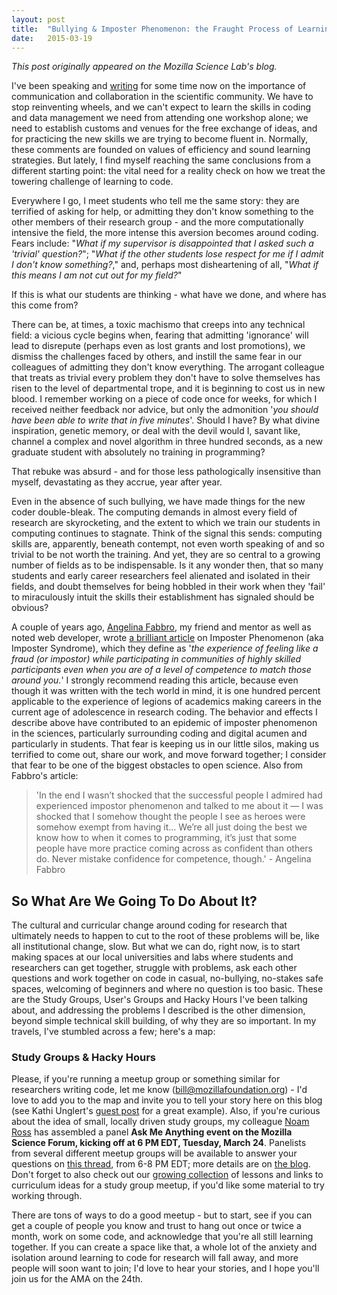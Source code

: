 ```yaml
---
layout: post
title:  "Bullying & Imposter Phenomenon: the Fraught Process of Learning to Code in the Lab"
date:   2015-03-19
---
```


*This post originally appeared on the Mozilla Science Lab's blog.*

I've been speaking and <a href="http://www.mozillascience.org/start-something-communities-of-practice-in-vancouver">writing</a> for some time now on the importance of communication and collaboration in the scientific community. We have to stop reinventing wheels, and we can't expect to learn the skills in coding and data management we need from attending one workshop alone; we need to establish customs and venues for the free exchange of ideas, and for practicing the new skills we are trying to become fluent in. Normally, these comments are founded on values of efficiency and sound learning strategies. But lately, I find myself reaching the same conclusions from a different starting point: the vital need for a reality check on how we treat the towering challenge of learning to code.

Everywhere I go, I meet students who tell me the same story: they are terrified of asking for help, or admitting they don't know something to the other members of their research group - and the more computationally intensive the field, the more intense this aversion becomes around coding. Fears include: "<em>What if my supervisor is disappointed that I asked such a 'trivial' question?</em>"; "<em>What if the other students lose respect for me if I admit I don't know something?</em>," and, perhaps most disheartening of all, "<em>What if this means I am not cut out for my field?</em>"

If this is what our students are thinking - what have we done, and where has this come from?

There can be, at times, a toxic machismo that creeps into any technical field: a vicious cycle begins when, fearing that admitting 'ignorance' will lead to disrepute (perhaps even as lost grants and lost promotions), we dismiss the challenges faced by others, and instill the same fear in our colleagues of admitting they don't know everything. The arrogant colleague that treats as trivial every problem they don't have to solve themselves has risen to the level of departmental trope, and it is beginning to cost us in new blood. I remember working on a piece of code once for weeks, for which I received neither feedback nor advice, but only the admonition '<em>you should have been able to write that in five minutes</em>'. Should I have? By what divine inspiration, genetic memory, or deal with the devil would I, savant like, channel a complex and novel algorithm in three hundred seconds, as a new graduate student with absolutely no training in programming?

That rebuke was absurd - and for those less pathologically insensitive than myself, devastating as they accrue, year after year.

Even in the absence of such bullying, we have made things for the new coder double-bleak. The computing demands in almost every field of research are skyrocketing, and the extent to which we train our students in computing continues to stagnate. Think of the signal this sends: computing skills are, apparently, beneath contempt, not even worth speaking of and so trivial to be not worth the training. And yet, they are so central to a growing number of fields as to be indispensable. Is it any wonder then, that so many students and early career researchers feel alienated and isolated in their fields, and doubt themselves for being hobbled in their work when they 'fail' to miraculously intuit the skills their establishment has signaled should be obvious?

A couple of years ago, <a href="https://twitter.com/hopefulcyborg">Angelina Fabbro</a>, my friend and mentor as well as noted web developer, wrote <a href="https://the-pastry-box-project.net/angelina-fabbro/2013-june-11">a brilliant article</a> on Imposter Phenomenon (aka Imposter Syndrome), which they define as '<em>the experience of feeling like a fraud (or impostor) while participating in communities of highly skilled participants even when you are of a level of competence to match those around you.</em>' I strongly recommend reading this article, because even though it was written with the tech world in mind, it is one hundred percent applicable to the experience of legions of academics making careers in the current age of adolescence in research coding. The behavior and effects I describe above have contributed to an epidemic of imposter phenomenon in the sciences, particularly surrounding coding and digital acumen and particularly in students. That fear is keeping us in our little silos, making us terrified to come out, share our work, and move forward together; I consider that fear to be one of the biggest obstacles to open science. Also from Fabbro's article:

<blockquote>'In the end I wasn’t shocked that the successful people I admired had experienced impostor phenomenon and talked to me about it — I was shocked that I somehow thought the people I see as heroes were somehow exempt from having it... We’re all just doing the best we know how to when it comes to programming, it’s just that some people have more practice coming across as confident than others do. Never mistake confidence for competence, though.' - Angelina Fabbro</blockquote>

<h2>So What Are We Going To Do About It?</h2>

The cultural and curricular change around coding for research that ultimately needs to happen to cut to the root of these problems will be, like all institutional change, slow. But what we can do, right now, is to start making spaces at our local universities and labs where students and researchers can get together, struggle with problems, ask each other questions and work together on code in casual, no-bullying, no-stakes safe spaces, welcoming of beginners and where no question is too basic. These are the Study Groups, User's Groups and Hacky Hours I've been talking about, and addressing the problems I described is the other dimension, beyond simple technical skill building, of why they are so important. In my travels, I've stumbled across a few; here's a map:

<h3>Study Groups &amp; Hacky Hours</h3>

<script src="https://embed.github.com/view/geojson/mozillascience/studyGroupLessons/master/whereWeAre.geojson"></script>

Please, if you're running a meetup group or something similar for researchers writing code, let me know (bill@mozillafoundation.org) - I'd love to add you to the map and invite you to tell your story here on this blog (see Kathi Unglert's <a href="http://www.mozillascience.org/coding-study-groups-are-great-but-how-to-start">guest post</a> for a great example). Also, if you're curious about the idea of small, locally driven study groups, my colleague <a href="https://twitter.com/noamross">Noam Ross</a> has assembled a panel <strong>Ask Me Anything event on the Mozilla Science Forum, kicking off at 6 PM EDT, Tuesday, March 24</strong>. Panelists from several different meetup groups will be available to answer your questions on <a href="http://forum.mozillascience.org/t/research-coding-q-a-march-24-2015-3-pm-pdt/214">this thread</a>, from 6-8 PM EDT; more details are on <a href="http://www.mozillascience.org/research-coding-communities-ask-us-anything-march-24">the blog</a>. Don't forget to also check out our <a href="https://github.com/mozillascience/studyGroupLessons">growing collection</a> of lessons and links to curriculum ideas for a study group meetup, if you'd like some material to try working through.

There are tons of ways to do a good meetup - but to start, see if you can get a couple of people you know and trust to hang out once or twice a month, work on some code, and acknowledge that you're all still learning together. If you can create a space like that, a whole lot of the anxiety and isolation around learning to code for research will fall away, and more people will soon want to join; I'd love to hear your stories, and I hope you'll join us for the AMA on the 24th.